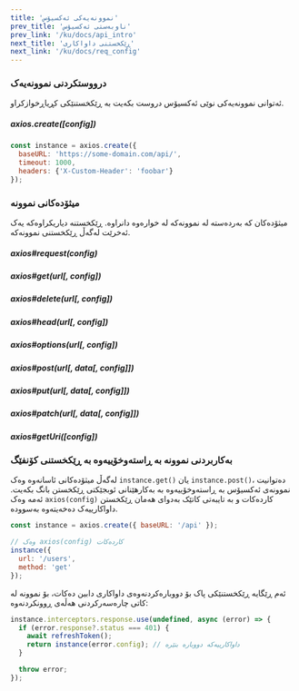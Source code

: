 ```yaml
---
title: 'نموونەیەکی ئەکسیۆس'
prev_title: 'ناوبەستی ئەکسیۆس'
prev_link: '/ku/docs/api_intro'
next_title: 'ڕێکخستنی داواکاری'
next_link: '/ku/docs/req_config'
---
```


### درووستکردنی نموونەیەک

ئەتوانی نموونەیەکی نوێی ئەکسیۆس دروست بکەیت بە ڕێکخستنێکی کڕیاڕخوازکراو.

##### axios.create([config])

```js
const instance = axios.create({
  baseURL: 'https://some-domain.com/api/',
  timeout: 1000,
  headers: {'X-Custom-Header': 'foobar'}
});
```

### میثۆدەکانی نموونە

میثۆدەکان کە بەردەستە لە نموونەکە لە خوارەوە دانراوە. ڕێکخستنە دیاریکراوەکە یەک ئەخرێت لەگەڵ ڕێکخستنی نموونەکە.

##### axios#request(config)
##### axios#get(url[, config])
##### axios#delete(url[, config])
##### axios#head(url[, config])
##### axios#options(url[, config])
##### axios#post(url[, data[, config]])
##### axios#put(url[, data[, config]])
##### axios#patch(url[, data[, config]])
##### axios#getUri([config])

### بەکاربردنی نموونە بە ڕاستەوخۆییەوە بە ڕێکخستنی کۆنفێگ

لەگەڵ میثۆدەکانی ئاسانەوە وەک `instance.get()` یان `instance.post()`، دەتوانیت نموونەی ئەکسیۆس بە ڕاستەوخۆییەوە بە بەکارهێنانی ئوبجێکتی ڕێکخستن بانگ بکەیت. ئەمە وەک `axios(config)` کاردەکات و بە تایبەتی کاتێک بەدوای هەمان ڕێکخستن داواکارییەک دەخەیتەوە بەسوودە.

```js
const instance = axios.create({ baseURL: '/api' });

// وەک axios(config) کاردەکات
instance({
  url: '/users',
  method: 'get'
});
```

ئەم ڕێگایە ڕێکخستنێکی پاک بۆ دووبارەکردنەوەی داواکاری دابین دەکات، بۆ نموونە لە کاتی چارەسەرکردنی هەڵەی ڕوونکردنەوە:

```js
instance.interceptors.response.use(undefined, async (error) => {
  if (error.response?.status === 401) {
    await refreshToken();
    return instance(error.config); // داواکارییەکە دووبارە بنێرە
  }

  throw error;
});
```